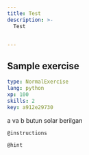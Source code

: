 ```yaml
---
title: Test
description: >-
  Test


---
```

## Sample exercise

```yaml
type: NormalExercise
lang: python
xp: 100
skills: 2
key: a912e29730
```

 a va b butun solar berilgan

`@instructions`


`@hint`








